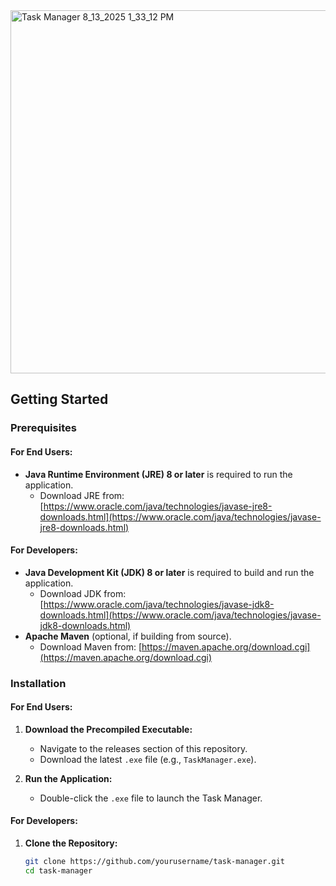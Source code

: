 <img width="964" height="581" alt="Task Manager 8_13_2025 1_33_12 PM" src="https://github.com/user-attachments/assets/7d4e2869-9761-487f-824d-e7537a89042a" />


## Getting Started

### Prerequisites

#### For End Users:
- **Java Runtime Environment (JRE) 8 or later** is required to run the application.
  - Download JRE from: [https://www.oracle.com/java/technologies/javase-jre8-downloads.html](https://www.oracle.com/java/technologies/javase-jre8-downloads.html)

#### For Developers:
- **Java Development Kit (JDK) 8 or later** is required to build and run the application.
  - Download JDK from: [https://www.oracle.com/java/technologies/javase-jdk8-downloads.html](https://www.oracle.com/java/technologies/javase-jdk8-downloads.html)
- **Apache Maven** (optional, if building from source).
  - Download Maven from: [https://maven.apache.org/download.cgi](https://maven.apache.org/download.cgi)

### Installation

#### For End Users:
1. **Download the Precompiled Executable:**
   - Navigate to the releases section of this repository.
   - Download the latest `.exe` file (e.g., `TaskManager.exe`).

2. **Run the Application:**
   - Double-click the `.exe` file to launch the Task Manager.

#### For Developers:
1. **Clone the Repository:**
   ```bash
   git clone https://github.com/yourusername/task-manager.git
   cd task-manager

